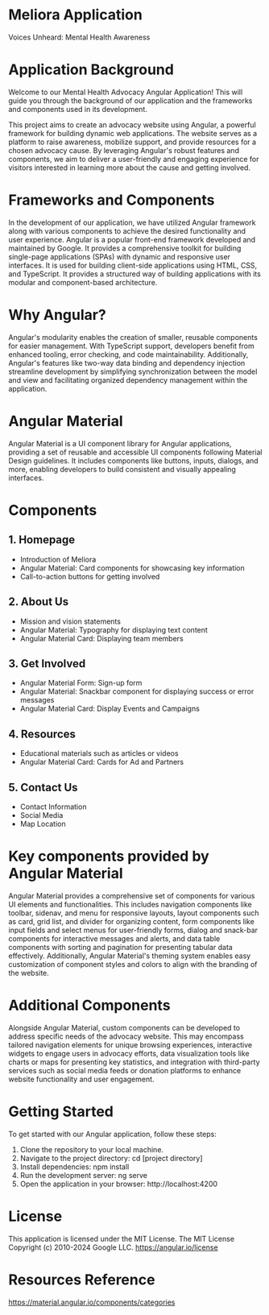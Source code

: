 #  Meliora Application 
Voices Unheard: Mental Health Awareness

# Application Background

Welcome to our Mental Health Advocacy Angular Application! This will guide you through the background of our application and the frameworks and components used in its development.

This project aims to create an advocacy website using Angular, a powerful framework for building dynamic web applications. The website serves as a platform to raise awareness, mobilize support, and provide resources for a chosen advocacy cause. By leveraging Angular's robust features and components, we aim to deliver a user-friendly and engaging experience for visitors interested in learning more about the cause and getting involved.

# Frameworks and Components
In the development of our application, we have utilized Angular framework along with various components to achieve the desired functionality and user experience. Angular is a popular front-end framework developed and maintained by Google. It provides a comprehensive toolkit for building single-page applications (SPAs) with dynamic and responsive user interfaces. It is used for  building client-side applications using HTML, CSS, and TypeScript. It provides a structured way of building applications with its modular and component-based architecture.

# Why Angular?
Angular's modularity enables the creation of smaller, reusable components for easier management. With TypeScript support, developers benefit from enhanced tooling, error checking, and code maintainability. Additionally, Angular's features like two-way data binding and dependency injection streamline development by simplifying synchronization between the model and view and facilitating organized dependency management within the application.

# Angular Material
Angular Material is a UI component library for Angular applications, providing a set of reusable and accessible UI components following Material Design guidelines. It includes components like buttons, inputs, dialogs, and more, enabling developers to build consistent and visually appealing interfaces.

# Components

## 1. Homepage
   - Introduction of Meliora
   - Angular Material: Card components for showcasing key information
   - Call-to-action buttons for getting involved

## 2. About Us
   - Mission and vision statements
   - Angular Material: Typography for displaying text content
   - Angular Material Card: Displaying team members

## 3. Get Involved
   - Angular Material Form: Sign-up form
   - Angular Material: Snackbar component for displaying success or error messages
   - Angular Material Card: Display Events and Campaigns
     
## 4. Resources
   - Educational materials such as articles or videos
   - Angular Material Card: Cards for Ad and Partners

## 5. Contact Us
   - Contact Information
   - Social Media
   - Map Location

# Key components provided by Angular Material
Angular Material provides a comprehensive set of components for various UI elements and functionalities. This includes navigation components like toolbar, sidenav, and menu for responsive layouts, layout components such as card, grid list, and divider for organizing content, form components like input fields and select menus for user-friendly forms, dialog and snack-bar components for interactive messages and alerts, and data table components with sorting and pagination for presenting tabular data effectively. Additionally, Angular Material's theming system enables easy customization of component styles and colors to align with the branding of the website.

# Additional Components
Alongside Angular Material, custom components can be developed to address specific needs of the advocacy website. This may encompass tailored navigation elements for unique browsing experiences, interactive widgets to engage users in advocacy efforts, data visualization tools like charts or maps for presenting key statistics, and integration with third-party services such as social media feeds or donation platforms to enhance website functionality and user engagement.


# Getting Started
To get started with our Angular application, follow these steps:

1. Clone the repository to your local machine.
2. Navigate to the project directory: cd [project directory]
3. Install dependencies: npm install
4. Run the development server: ng serve
5. Open the application in your browser: http://localhost:4200
   
# License
This application is licensed under the MIT License. The MIT License Copyright (c) 2010-2024 Google LLC. https://angular.io/license

# Resources Reference
https://material.angular.io/components/categories


